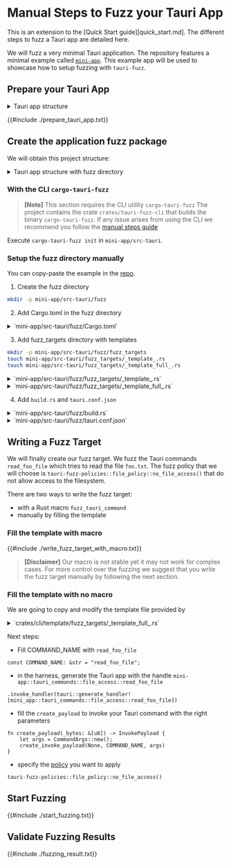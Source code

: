 # Manual Steps to Fuzz your Tauri App

This is an extension to the [Quick Start guide][quick_start.md].
The different steps to fuzz a Tauri app are detailed here.

We will fuzz a very minimal Tauri application.
The repository features a minimal example called [`mini-app`](https://github.com/crabnebula-dev/tauri-fuzzer/tree/main/examples/mini-app).
This example app will be used to showcase how to setup fuzzing with `tauri-fuzz`.

## Prepare your Tauri App

<details>
<summary>
Tauri app structure
</summary>

```ignore
mini-app
- ...
- src/
- src-tauri/
    - src/
        - lib.rs
        - main.rs
        - tauri_commands/
            - file_access.rs
            - read_foo_file
            - ...
    - Cargo.toml
```

</details>

{{#include ./prepare_tauri_app.txt}}

## Create the application fuzz package

We will obtain this project structure:

<details>
<summary>
Tauri app structure with fuzz directory
</summary>

```ignore
Project
- ...
- src-tauri
    - src
        - lib.rs
        - main.rs
        - tauri_commands
            - file_access.rs
            - read_foo_file
            - ...
    - fuzz
        - build.rs
        - Cargo.toml
        - fuzz_targets/
            - _template_.rs
            - _template_full_.rs
        - fuzzer_config.toml
        - README.md
        - tauri.conf.json
    - Cargo.toml
```

</details>

### With the CLI `cargo-tauri-fuzz`

> **[Note]**
> This section requires the CLI utility `cargo-tauri-fuzz`
> The project contains the crate `crates/tauri-fuzz-cli` that builds the binary `cargo-tauri-fuzz`.
> If any issue arises from using the CLI we recommend you follow the [manual steps guide](manual_fuzzing.md)

Execute `cargo-tauri-fuzz init` in `mini-app/src-tauri`.

### Setup the fuzz directory manually

You can copy-paste the example in the [repo](https://github.com/crabnebula-dev/tauri-fuzzer/tree/main/examples/mini-app/src-tauri/fuzz).

1. Create the fuzz directory

```bash
mkdir -p mini-app/src-tauri/fuzz
```

2. Add Cargo.toml in the fuzz directory

<details>
<summary>
`mini-app/src-tauri/fuzz/Cargo.toml`
</summary>

```toml, ignore
{{#include ../../../crates/tauri-fuzz-cli/template/Cargo.crate-manifest}}
```

</details>

3. Add fuzz_targets directory with templates

```bash
mkdir -p mini-app/src-tauri/fuzz/fuzz_targets
touch mini-app/src-tauri/fuzz_targets/_template_.rs
touch mini-app/src-tauri/fuzz_targets/_template_full_.rs
```

<details>
<summary>
`mini-app/src-tauri/fuzz/fuzz_targets/_template_.rs`
</summary>

```toml, ignore
{{#include ../../../crates/tauri-fuzz-cli/template/fuzz_targets/_template_.rs}}
```

</details>

<details>
<summary>
`mini-app/src-tauri/fuzz/fuzz_targets/_template_full_.rs`
</summary>

```toml, ignore
{{#include ../../../crates/tauri-fuzz-cli/template/fuzz_targets/_template_full_.rs}}
```

</details>

4. Add `build.rs` and `tauri.conf.json`

<details>
<summary> `mini-app/src-tauri/fuzz/build.rs` </summary>

```toml,ignore
{{#include ../../../crates/tauri-fuzz-cli/template/build.rs}}
```

</details>

<details>
<summary> `mini-app/src-tauri/fuzz/tauri.conf.json` </summary>

```toml,ignore
{{#include ../../../crates/tauri-fuzz-cli/template/tauri.conf.json}}
```

</details>

## Writing a Fuzz Target

We will finally create our fuzz target.
We fuzz the Tauri commands `read_foo_file` which tries to read the file `foo.txt`.
The fuzz policy that we will choose is `tauri-fuzz-policies::file_policy::no_file_access()`
that do not allow access to the filesystem.

There are two ways to write the fuzz target:

- with a Rust macro `fuzz_tauri_command`
- manually by filling the template

### Fill the template with macro

{{#include ./write_fuzz_target_with_macro.txt}}

> **[Disclaimer]**
> Our macro is not stable yet it may not work for complex cases.
> For more control over the fuzzing we suggest that you write the fuzz target manually by following the next section.

### Fill the template with no macro

We are going to copy and modify the template file provided by

<details>
<summary>
`crates/cli/template/fuzz_targets/_template_full_.rs` 
</summary>

```rust,ignore
{{#include ../../../crates/tauri-fuzz-cli/template/fuzz_targets/_template_full_.rs}}
```

</details>

Next steps:

- Fill COMMAND_NAME with `read_foo_file`

```rust,ignore
const COMMAND_NAME: &str = "read_foo_file";
```

- in the harness, generate the Tauri app with the handle
  `mini-app::tauri_commands::file_access::read_foo_file`

```rust,ignore
.invoke_handler(tauri::generate_handler![mini_app::tauri_commands::file_access::read_foo_file])
```

- fill the `create_payload` to invoke your Tauri command with the right parameters

```rust,ignore
fn create_payload(_bytes: &[u8]) -> InvokePayload {
    let args = CommandArgs::new();
    create_invoke_payload(None, COMMAND_NAME, args)
}
```

- specify the [policy](./available_policies.md) you want to apply

```rust,ignore
tauri-fuzz-policies::file_policy::no_file_access()
```

## Start Fuzzing

{{#include ./start_fuzzing.txt}}

## Validate Fuzzing Results

{{#include ./fuzzing_result.txt}}
